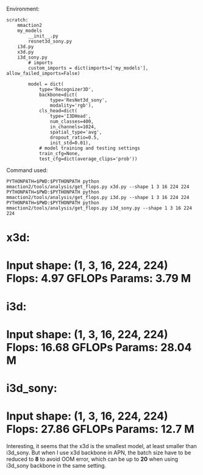 Environment:
```
scratch:
    mmaction2
    my_models
        __init__.py
        resnet3d_sony.py
    i3d.py
    x3d.py
    i3d_sony.py
        # imports
        custom_imports = dict(imports=['my_models'], allow_failed_imports=False)
        
        model = dict(
            type='Recognizer3D',
            backbone=dict(
                type='ResNet3d_sony',
                modality='rgb'),
            cls_head=dict(
                type='I3DHead',
                num_classes=400,
                in_channels=1024,
                spatial_type='avg',
                dropout_ratio=0.5,
                init_std=0.01),
            # model training and testing settings
            train_cfg=None,
            test_cfg=dict(average_clips='prob'))
```

Command used:
```shell
PYTHONPATH=$PWD:$PYTHONPATH python mmaction2/tools/analysis/get_flops.py x3d.py --shape 1 3 16 224 224
PYTHONPATH=$PWD:$PYTHONPATH python mmaction2/tools/analysis/get_flops.py i3d.py --shape 1 3 16 224 224
PYTHONPATH=$PWD:$PYTHONPATH python mmaction2/tools/analysis/get_flops.py i3d_sony.py --shape 1 3 16 224 224
```


x3d:
==============================
Input shape: (1, 3, 16, 224, 224)
Flops: 4.97 GFLOPs
Params: 3.79 M
==============================

i3d:
==============================
Input shape: (1, 3, 16, 224, 224)
Flops: 16.68 GFLOPs
Params: 28.04 M
==============================

i3d_sony:
==============================
Input shape: (1, 3, 16, 224, 224)
Flops: 27.86 GFLOPs
Params: 12.7 M
==============================

Interesting, it seems that the x3d is the smallest model, at least smaller than i3d_sony.
But when I use x3d backbone in APN, the batch size have to be reduced to **8** to avoid OOM error, 
which can be up to **20** when using i3d_sony backbone in the same setting. 


